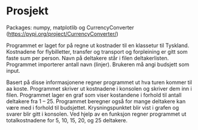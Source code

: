 # Prosjekt

Packages: numpy, matplotlib og CurrencyConverter (https://pypi.org/project/CurrencyConverter/)

Programmet er laget for på regne ut kostnader til en klassetur til Tyskland. Kostnadene for flybilletter, transfer og transport og forpleining er gitt som faste sum per person.
Navn på deltakere står i filen deltakerlisten. Programmet importerer antall navn (linjer).
Brukeren må angi budsjett som input.

Basert på disse informasjonene regner programmet ut hva turen kommer til aa koste. 
Programmet skriver ut kostnadene i konsolen og skriver dem inn i filen. 
Programmet lager en graf som viser kostandene i forhold til antall deltakere fra 1 – 25. Programmet beregner også for mange deltakere kan være med i forhold til budsjettet. Krysningspunktet blir vist i grafen og svarer blir gitt i konsolen.
Ved hjelp av en funksjon regner programmet ut totalkostnadene for 5, 10, 15, 20, og 25 deltakere. 


